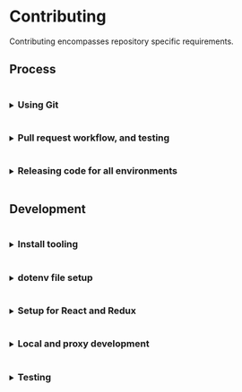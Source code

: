 # Contributing
Contributing encompasses repository specific requirements.

## Process
<details>
<summary><h3 style="display: inline-block">Using Git</h3></summary>

Curiosity makes use of
- GitHub's fork and pull workflow.
- A linear commit process and rebasing. GitHub merge commits, and squashing are discouraged in favor of smaller independent commits

> Working directly on the main repository is highly discouraged. Continuous Integration is dependent on branch structure.

#### Main repository branches and continuous integration
Curiosity makes use of the branches `dev`, `main`.
- `dev` branch is a representation of development and `stage-beta`.
   - When a branch push happens the `dev` branch is automatically deployed for `https://console.stage.redhat.com/preview`
- `main` branch is a representation of 3 environments `stage-stable`, `prod-beta`, and `prod-stable`.
   - When a branch push happens the `main` branch is automatically deployed for `https://console.stage.redhat.com/`
   - When a release candidate tag is created for the latest commit in `main` branch it will automatically be deployed for `https://console.redhat.com/preview`
   - When the latest commit message uses the form `chore(release): [version number]` and a release tag with the same release version is created in `main` branch it will automatically be deployed for `https://console.redhat.com/`

#### Branch syncing
Linear commit history for Curiosity makes syncing concise
- `dev` is always rebased from `main`
   - typically after a release
   - or in prep for a fast-forward of `main`
- `main` is fast-forwarded from `dev`
   - typically when commits are prepared for release

</details>

<details>
<summary><h3 style="display: inline-block">Pull request workflow, and testing</h3></summary>

All development work should be handled through GitHub's fork and pull workflow.

#### Setting up a pull request
Development pull requests (PRs) should be opened against the `dev` branch. PRs directly to `main` are discouraged since branch structure
represents environment. However, exceptions are allowed, as long those updates are also rebased against the `dev` branch, for...
- bug fixes
- build updates

> If your pull request work contains any of the following warning signs 
>  - out of sync commits (is not rebased against the `dev` branch)
>  - poorly structured commits and messages
>  - any one commit relies on other commits to work at all, in the same pull request
>  - dramatic file restructures that attempt complex behavior
>  - missing, relaxed, or removed unit tests
>  - dramatic unit test snapshot updates
>  - affects any file not directly associated with the associated issue being resolved
>  - affects "many" files
>
> You will be encouraged to restructure your commits to help in review.

#### Pull request commits, messaging

Your pull request should contain Git commit messaging that follows the use of [conventional commit types](https://www.conventionalcommits.org/)
to provide consistent history and help generate [CHANGELOG.md](./CHANGELOG.md) updates.

Commit messages follow three basic guidelines
- No more than `65` characters for the first line
- If your pull request has more than a single commit you should include the pull request number in your message using the format. This additional copy is not counted towards the `65` character limit.
  ```
  [message] (#1234)
  ```
  
  You can also include the pull request number on a single commit, but
  GitHub will automatically apply the pull request number when the
  `squash` button is used on a pull request.

- Commit message formats follow the structure
  ```
  <type>(<scope>): <issue number><description>
  ```
  Where
  - Type = the type of work the commit resolves.
     - Basic types include `feat` (feature), `fix`, `chore`, `build`.
     - See [conventional commit types](https://www.conventionalcommits.org/) for additional types.
  - Scope = the area of code affected.
     - Can be a directory or filenames
     - Does not have to encompass all file names affected
  - Issue number = the Jira issue number
     - Currently, the prefix `sw-[issue number]` represents `SWATCH-[issue number]`
  - Description = what the commit work encompasses

  Example
  ```
  feat(config): sw-123 rhel, activate instance inventory
  ```
> Not all commits need an issue number. But it is encouraged you attempt to associate
> a commit with an issue for tracking. In a scenario where no issue is available
> exceptions are made for `fix`, `chore`, and `build`.

#### Pull request test failures
Creating a pull request fires the following checks through GitHub actions.
- Commit message linting, see [commit_lint.yml](./.github/workflows/commit_lint.yml)
- Code documentation linting, see [documentation_lint.yml](./.github/workflows/documentation_lint.yml)
- Pull request code linting, unit tests and repo-level integration tests, see [pull_request.yml](./.github/workflows/pull_request.yml)
- Jenkins integration testing. Currently, Jenkins re-runs the same tests being used in [pull_request.yml](./.github/workflows/pull_request.yml)

> You can always attempt to restart Jenkins testing by placing a pull request comment
> with the copy `/retest`.

To resolve failures for any GitHub actions make sure you first review the results of the test by
clicking the `checks` tab on the related pull request.

For additional information on failures for
- Commit messages, see [Pull request commits, messaging](#pull-request-commits-messaging)
- Code documentation, see [Updating code documentation]()
- Pull request code, see [Updating unit tests during development]()
- Jenkins integration can be ignored until it actively runs integration testing.

> Caching for GitHub actions and NPM packages is active. This caching allows subsequent pull request
> updates to avoid reinstalling yarn dependencies. 
> 
> Occasionally test failures can occur after recent NPM package updates either in the pull request
> itself or in a prior commit to the pull request. The most common reason for this failure presents when
> a NPM package has changed its support for different versions of NodeJS and those packages are updated
> in the `dev` branch. 
> 
> If test failures are happening shortly after a NPM package update you may need to clear the
> GitHub actions cache and restart the related tests.

</details>

<details>
<summary><h3 style="display: inline-block">Releasing code for all environments</h3></summary>

Curiosity releases code to the following environments
   - stage preview
   - stage stable
   - production preview
   - production stable

> After pushing code, or tagging, a repository hook notifies continuous integration and starts the process of
> environment updates.

#### Release for stage preview
Merging code into stage preview is simplistic
1. merge a pull request into `dev`
   ```
   pull-request -> dev -> stage preview
   ```

#### Release for stage stable
To merge code into stage stable
1. open a pull request from `dev` to `main` and merge using the `rebase` button.
   ```
   dev -> pull-request -> main -> stage stable
   ```

#### Release for production preview
To merge code into production preview
1. tag the most recent commit on `main` as a release candidate using the format, where `rc.0` index is a typical starting point.
`v[x].[x].[x]-rc.[x]`
   ```
   main -> release cadidate tag -> production preview
   ```

#### Release for production stable
To merge code into production stable a maintainer must run the release commit process locally.

   ```
   local main repo, main branch -> release commit -> origin main -> tag -> production stable
   ```

1. clone the main repository, within the repo confirm you're on the `main` branch and synced with `origin` `main`
1. run
   1. `$ git checkout main`
   1. `$ yarn`
   1. `$ yarn release --dry-run` to confirm the release output version and commits.
   1. `$ yarn release` to generate the commit and file changes.
      
      >If the version recommended should be different you can run the command with an override version following a semver format
      >  ```
      >  $ yarn release --override X.X.X
      >  ``` 
1. Confirm you now have a release commit with the format `chore(release): X.X.X` and there are updates to
   - `package.json`
   - `CHANGELOG.md`

   If there are issues with the file updates you can correct them and squish any fixes into the `chore(release): X.X.X` commit
1. Push the **SINGLE** commit to `origin` `main`
1. Using the [Curiosity GitHub releases interface](https://github.com/RedHatInsights/curiosity-frontend/releases)
   1. Draft a new release from `main` confirming you are aligned with the `chore(release): X.X.X` commit hash
   1. Create the new tag using the **SAME** semver version created by the release commit but add a `v` prefix to it, i.e. `vX.X.X`, for consistency.
   
   > To avoid issues with inconsistent Git tagging use it is recommended you use the GitHub releases interface.

</details>

## Development
<details>
<summary><h3 style="display: inline-block">Install tooling</h3></summary>

Before developing you'll need to install:
 * [NodeJS and NPM](https://nodejs.org/)
 * [Docker](https://docs.docker.com/desktop/)
   * Alternatively, you can try [Podman](https://github.com/containers/podman). [Homebrew](https://brew.sh/) can be used for the install `$ brew install podman`
 * And [Yarn](https://yarnpkg.com)

#### OS support
The tooling for Curiosity is `Mac OS` centered.

While some aspects of the tooling have been expanded for Linux there may still be issues. It is encouraged that OS tooling
changes are contributed back while maintaining existing `Mac OS` functionality.

If you are unable to test additional OS support it is imperative that code reviews take place before integrating/merging build changes.

#### NodeJS and NPM
The Curiosity build attempts to align to the current NodeJS LTS version. It is possible to test future versions of NodeJS LTS. See CI Testing for more detail. 

#### Docker and Mac
Setting [Docker](https://docs.docker.com/desktop/) up on a Mac? Install the appropriate package. Confirm everything installed correctly by trying these steps.
   1. In a terminal instance run
      ```
      $ docker run hello-world
      ```

Reference the Docker documentation for additional installation help.

#### Docker and Linux
Setting Docker up on a Linux machine may include additional steps.
  * [Docker on Linux](https://docs.docker.com/desktop/install/linux-install/)

Reference the Docker documentation for additional installation help.

#### Yarn
Once you've installed NodeJS you can use NPM to perform the [Yarn](https://yarnpkg.com) install

  ```
  $ npm install yarn -g
  ``` 
</details>

<details>
<summary><h3 style="display: inline-block">dotenv file setup</h3></summary>

"dotenv" files contain shared configuration settings across the Curiosity code and build structure. These settings are imported through [helpers](./src/common/helpers.js), or through other various `process.env.[dotenv parameter names]` within the code or build.

#### Setup basic dotenv files
Before you can start any local development you need to relax permissions associated with the platform. This
affects various aspects of both `local` and `proxy` development.

1. Create a local dotenv file in the root of `curiosity-frontend` called `.env.local` and add the following contents
    ```
    REACT_APP_DEBUG_MIDDLEWARE=true
    REACT_APP_DEBUG_ORG_ADMIN=true
    REACT_APP_DEBUG_PERMISSION_APP_ONE=subscriptions:*:*
    REACT_APP_DEBUG_PERMISSION_APP_TWO=inventory:*:*
    ```
   
#### Advanced dotenv files
The dotenv files are structured to cascade each additional dotenv file settings
```
 .env = base dotenv file settings
 .env -> .env.developement = local run development settings that enhances the base .env settings file
 .env -> .env.proxy = local run proxy settings that enhances the base .env settings file
 .env -> .env.test = tesing framework settings that enhances the base .env settings file
```

Current available dotenv parameters

> Technically all dotenv parameters come across as strings when imported through `process.env`. It is important to cast them accordingly if "type" is required.

| dotenv parameter                                  | definition                                                                                                                                    |
|---------------------------------------------------|-----------------------------------------------------------------------------------------------------------------------------------------------|
| REACT_APP_UI_VERSION                              | A dynamically build populated package.json version reference                                                                                  |
| REACT_APP_UI_NAME                                 | A static string populated reference similar to the consoledot application name                                                                |
 | REACT_APP_UI_DISPLAY_NAME                         | A static string populated reference to the display version of the application name                                                            |
 | REACT_APP_UI_DISPLAY_CONFIG_NAME                  | A static string populated reference to the configuration version of the application name                                                      |
 | REACT_APP_UI_DISPLAY_START_NAME                   | A static string populated reference to the "sentence start" application name                                                                  |
 | REACT_APP_UI_DEPLOY_PATH_PREFIX                   | A dynamically build populated beta/preview environment path reference                                                                         |                                                               
 | REACT_APP_UI_DEPLOY_PATH_LINK_PREFIX              | A dynamically build populated beta/preview environment path reference that may or may not be equivalent to `REACT_APP_UI_DEPLOY_PATH_PREFIX`  |
 | PUBLIC_URL                                        | A dynamically prefix populated reference to where the application lives on consoledot                                                         |                                                                                                           
 | REACT_APP_UI_LINK_CONTACT_US                      | A static contact us link for populating a link reference NOT directly controlled by the application and subject to randomly changing.         |
 | REACT_APP_UI_LINK_LEARN_MORE                      | A static learn more link for populating a link reference NOT directly controlled by the application and subject to randomly changing.         |
 | REACT_APP_UI_LINK_REPORT_ACCURACY_RECOMMENDATIONS | A static mismatched content link for populating a link reference NOT directly controlled by the application and subject to randomly changing. |
 | REACT_APP_UI_DISABLED                             | A static boolean for disabling/hiding the entire UI/application                                                                               |
 | REACT_APP_UI_DISABLED_NOTIFICATIONS               | A static boolean for disabling/hiding consoledot integrated notifications/toasts                                                              |
 | REACT_APP_UI_DISABLED_TOOLBAR                     | A static boolean for disabling/hiding the UI/application product view primary toolbar                                                         |
 | REACT_APP_UI_DISABLED_TOOLBAR_GROUP_VARIANT       | A static boolean for disabling/hiding the UI/application group variant toolbar and group variant select list                                  |
 | REACT_APP_UI_DISABLED_GRAPH                       | A static boolean for disabling/hiding the UI/application graph card(s)                                                                        |
 | REACT_APP_UI_DISABLED_TABLE                       | A static boolean for disabling/hiding ALL UI/application inventory displays                                                                   |
 | REACT_APP_UI_DISABLED_TABLE_HOSTS                 | A static boolean for disabling/hiding ALL UI/application host inventory displays                                                              |
 | REACT_APP_UI_DISABLED_TABLE_INSTANCES             | A static boolean for disabling/hiding ALL UI/application instances inventory displays                                                         |
 | REACT_APP_UI_DISABLED_TABLE_SUBSCRIPTIONS         | A static boolean for disabling/hiding ALL UI/application subscription inventory displays                                                      |
 | REACT_APP_UI_LOGGER_ID                            | A static string associated with the session storage name of debugger log files                                                                |
 | REACT_APP_UI_LOGGER_FILE                          | A static string associated with the session storage file name download of debugger log files.                                                 |
 | REACT_APP_UI_WINDOW_ID                            | A static string associated with accessing browser console UI/application methods such as `$ curiosity.UI_VERSION`                             |
 | REACT_APP_AJAX_TIMEOUT                            | A static number associated with the milliseconds ALL AJAX/XHR/Fetch calls timeout.                                                            |
 | REACT_APP_AJAX_CACHE                              | A static number associated with the milliseconds ALL AJAX/XHR/Fetch calls have their response cache timeout.                                  |
 | REACT_APP_SELECTOR_CACHE                          | Currently NOT used, originally associated with the cache, similar to `REACT_APP_AJAX_CACHE` but for transformed Redux selectors.              |
 | REACT_APP_CONFIG_SERVICE_LOCALES_COOKIE           | A static string associated with the platform cookie name used to store locale information                                                     |
 | REACT_APP_CONFIG_SERVICE_LOCALES_DEFAULT_LNG      | A static string associated with the UI/application default locale language                                                                    |
 | REACT_APP_CONFIG_SERVICE_LOCALES_DEFAULT_LNG_DESC | A static string describing the UI/application default locale language                                                                         |
 | REACT_APP_CONFIG_SERVICE_LOCALES                  | A dynamically prefixed string referencing a JSON resource for available UI/application locales                                                |
 | REACT_APP_CONFIG_SERVICE_LOCALES_PATH             | A dynamically prefixed string referencing JSON resources for available UI/application locale strings                                          |
 | REACT_APP_CONFIG_SERVICE_LOCALES_EXPIRE           | A dynamically prefixed string referencing the milliseconds the UI/application locale strings/files expire                                     |
 | REACT_APP_SERVICES_RHSM_VERSION                   | A static string referencing the RHSM API spec                                                                                                 |
 | REACT_APP_SERVICES_RHSM_REPORT                    | A static string referencing the RHSM API spec                                                                                                 |
 | REACT_APP_SERVICES_RHSM_TALLY                     | A static tokenized string referencing the RHSM API spec                                                                                       |
 | REACT_APP_SERVICES_RHSM_CAPACITY                  | A static tokenized string referencing the RHSM API spec                                                                                       |
 | REACT_APP_SERVICES_RHSM_CAPACITY_DEPRECATED       | A static tokenized string referencing the RHSM API spec                                                                                       |
 | REACT_APP_SERVICES_RHSM_INVENTORY                 | A static string referencing the RHSM API spec                                                                                                 |
 | REACT_APP_SERVICES_RHSM_INVENTORY_GUESTS          | A static tokenized string referencing the RHSM API spec                                                                                       |
 | REACT_APP_SERVICES_RHSM_INVENTORY_INSTANCES       | A static string referencing the RHSM API spec                                                                                                 |
 | REACT_APP_SERVICES_RHSM_INVENTORY_SUBSCRIPTIONS   | A static string referencing the RHSM API spec                                                                                                 |
 | REACT_APP_SERVICES_RHSM_OPTIN                     | A static tokenized string referencing the RHSM API spec                                                                                       |

</details>

<details>
<summary><h3 style="display: inline-block">Setup for React and Redux</h3></summary>

Various 

</details>

<details>
<summary><h3 style="display: inline-block">Local and proxy development</h3></summary>
</details>

<details>
<summary><h3 style="display: inline-block">Testing</h3></summary>
</details>
